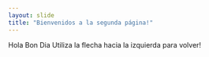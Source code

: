 ```yaml
---
layout: slide
title: "Bienvenidos a la segunda página!"
---
```

Hola Bon Dia
Utiliza la flecha hacia la izquierda para volver!
